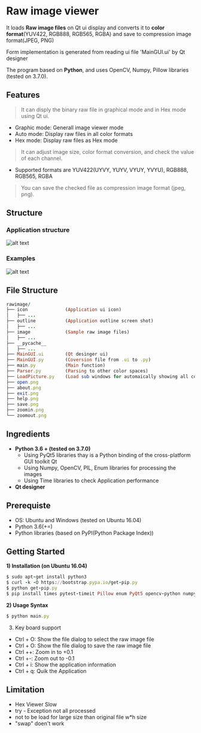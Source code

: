 # Raw image viewer
It loads **Raw image files** on Qt ui display and converts it to **color format**(YUV422, RGB888, RGB565, RGBA) 
and save to compression image format(JPEG, PNG)

Form implementation is generated from reading ui file 'MainGUI.ui' by Qt designer

The program based on **Python**, and uses OpenCV, Numpy, Pillow libraries (tested on 3.7.0).

## Features
> It can disply the binary raw file in graphical mode and in Hex mode using Qt ui. 
* Graphic mode: Generall image viewer mode
* Auto mode: Display raw files in all color formats
* Hex mode: Display raw files as Hex mode
> It can adjust image size, color format conversion, and check the value of each channel.
* Supported formats are YUV422(UYVY, YUYV, VYUY, YVYU), RGB888, RGB565, RGBA
> You can save the checked file as compression image format (jpeg, png).

## Structure
### Application structure
![alt text](https://github.com/mayakim0913/rawimage/tree/ongoing/outline/Slide1.PNG)

### Examples
![alt text](https://github.com/mayakim0913/rawimage/tree/ongoing/outline/Slide2.PNG)


## File Structure
```ruby
rawimage/
├── icon              (Application ui icon)
│   ├── ...
├── outline           (Application outline screen shot)
│   ├── ...
├── image             (Sample raw image files)
│   ├── ...
├── __pycache__
│   ├── ...
├── MainGUI.ui        (Qt desinger ui)
├── MainGUI.py        (Coversion file from .ui to .py)
├── main.py           (Main function)
├── Parser.py         (Parsing to other color spaces)
├── LoadPicture.py    (Load sub windows for automaically showing all color spaces)
├── open.png
├── about.png
├── exit.png
├── help.png
├── save.png
├── zoomin.png
└── zoomout.png
```

## Ingredients
* **Python 3.6 + (tested on 3.7.0)**
  * Using PyQt5 libraries thay is a Python binding of the cross-platform GUI toolkit Qt
  * Using Numpy, OpenCV, PIL, Enum libraries for processing the images
  * Using Time libraries to check Application performance
* **Qt designer**


## Prerequiste
* OS: Ubuntu and Windows (tested on Ubuntu 16.04)
* Python 3.6(+=)
* Python libraries (based on PyPI(Python Package Index))


## Getting Started 
**1) Installation (on Ubuntu 16.04)**
```ruby
$ sudo apt-get install python3
$ curl -k -O https://bootstrap.pypa.io/get-pip.py
$ python get-pip.py
$ pip install times pytest-timeit Pillow enum PyQt5 opencv-python numpy
```

**2) Usage Syntax**
```ruby
$ python main.py
```

3) Key board support
* Ctrl + O: Show the file dialog to select the raw image file
* Ctrl + O: Show the file dialog to save the raw image file
* Ctrl ++: Zoom in to +0.1
* Ctrl +-: Zoom out to -0.1
* Ctrl + i: Show the application information
* Ctrl + q: Quik the Application

## Limitation
* Hex Viewer Slow
* try - Exception not all processed
* not to be load for large size than original file w*h size
* "swap" doen't work
